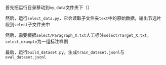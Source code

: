 首先把运行目录移动到`my_data`文件夹下（）

然后，运行`select_data.py`，它会读取子文件夹`text`中的原始数据，输出节选片段到`select`子文件夹中

然后，需要根据`select/Paragraph_X.txt`人工标注`select/Target_X.txt`，`select_example`为一组标注样例

最后，运行`build_dataset.py`，生成`train_dataset.jsonl`与`eval_dataset.jsonl`